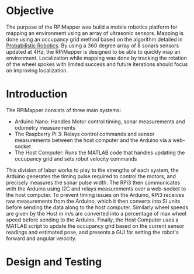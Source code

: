# Objective
The purpose of the RPiMapper was build a mobile robotics platform for mapping an environment using an array of ultrasonic sensors. Mapping is done using an occupancy grid method based on the algorithm detailed in [Probabilistic Robotics](http://www.probabilistic-robotics.org/). By using a 360 degree array of 8 sonars sensors updated at 4Hz, the RPiMapper is designed to be able to quickly map an environment. Localization while mapping was done by tracking the rotation of the wheel spokes with limited success and future iterations should focus on improving localization.

# Introduction
The RPiMapper consists of three main systems:
* Arduino Nano: Handles Motor control timing, sonar measurements and odometry measurements
* The Raspberry Pi 3: Relays control commands and sensor measurements between the host computer and the Arduino via a web-socket
* The Host Computer: Runs the MATLAB code that handles updating the occupancy grid and sets robot velocity commands

This division of labor works to play to the strengths of each system, the Arduino generates the timing pulse required to control the motors, and precisely measures the sonar pulse width. The RPi3 then communicates with the Arduino using I2C and relays measurements over a web-socket to the host computer. To prevent timing issues on the Arduino, RPi3 receives raw measurements from the Arduino, which it then converts into SI units before sending the data along to the host computer. Similarly wheel speeds are given by the Host in m/s are converted into a percentage of max wheel speed before sending to the Arduino.
Finally, the Host Computer uses a MATLAB script to update the occupancy grid based on the current sensor readings and estimated pose, and presents a GUI for setting the robot's forward and angular velocity. 

# Design and Testing

